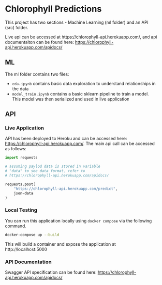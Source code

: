 # Chlorophyll Predictions

This project has two sections - Machine Learning (ml folder) and an API (src) folder. 

Live api can be accessed at https://chlorophyll-api.herokuapp.com/, and api documentaiton can be found here:  https://chlorophyll-api.herokuapp.com/apidocs/

## ML

The ml folder contains two files:
* `eda.ipynb` contains basic data exploration to understand relationships in the data
* `model_train.ipynb` contains a basic sklearn pipeline to train a model. This model was then serialized and used in live application 
## API

### Live Application
API has been deployed to Heroku and can be accessed here:   https://chlorophyll-api.herokuapp.com/. The main api call can be accessed as follows:

```python
import requests

# assuming paylod data is stored in variable 
# "data" to see data format, refer to 
# https://chlorophyll-api.herokuapp.com/apidocs/

requests.post(
    "https://chlorophyll-api.herokuapp.com/predict", 
    json=data
)
```

### Local Testing
You can run this application locally using `docker compose` via the following command.

```bash
docker-compose up --build
```
This will build a container and expose the application at http://localhost:5000
### API Documentation

Swagger API specification can be found here:  https://chlorophyll-api.herokuapp.com/apidocs/